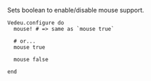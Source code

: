 Sets boolean to enable/disable mouse support.

    Vedeu.configure do
      mouse! # => same as `mouse true`

      # or...
      mouse true

      mouse false

    end
